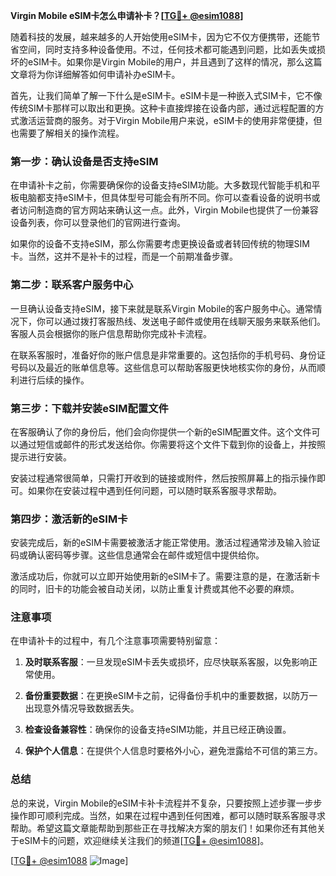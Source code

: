 **Virgin Mobile eSIM卡怎么申请补卡？[[TG💪+ @esim1088](https://t.me/s/esim1088)]**

随着科技的发展，越来越多的人开始使用eSIM卡，因为它不仅方便携带，还能节省空间，同时支持多种设备使用。不过，任何技术都可能遇到问题，比如丢失或损坏的eSIM卡。如果你是Virgin Mobile的用户，并且遇到了这样的情况，那么这篇文章将为你详细解答如何申请补办eSIM卡。

首先，让我们简单了解一下什么是eSIM卡。eSIM卡是一种嵌入式SIM卡，它不像传统SIM卡那样可以取出和更换。这种卡直接焊接在设备内部，通过远程配置的方式激活运营商的服务。对于Virgin Mobile用户来说，eSIM卡的使用非常便捷，但也需要了解相关的操作流程。

### 第一步：确认设备是否支持eSIM

在申请补卡之前，你需要确保你的设备支持eSIM功能。大多数现代智能手机和平板电脑都支持eSIM卡，但具体型号可能会有所不同。你可以查看设备的说明书或者访问制造商的官方网站来确认这一点。此外，Virgin Mobile也提供了一份兼容设备列表，你可以登录他们的官网进行查询。

如果你的设备不支持eSIM，那么你需要考虑更换设备或者转回传统的物理SIM卡。当然，这并不是补卡的过程，而是一个前期准备步骤。

### 第二步：联系客户服务中心

一旦确认设备支持eSIM，接下来就是联系Virgin Mobile的客户服务中心。通常情况下，你可以通过拨打客服热线、发送电子邮件或使用在线聊天服务来联系他们。客服人员会根据你的账户信息帮助你完成补卡流程。

在联系客服时，准备好你的账户信息是非常重要的。这包括你的手机号码、身份证号码以及最近的账单信息等。这些信息可以帮助客服更快地核实你的身份，从而顺利进行后续的操作。

### 第三步：下载并安装eSIM配置文件

在客服确认了你的身份后，他们会向你提供一个新的eSIM配置文件。这个文件可以通过短信或邮件的形式发送给你。你需要将这个文件下载到你的设备上，并按照提示进行安装。

安装过程通常很简单，只需打开收到的链接或附件，然后按照屏幕上的指示操作即可。如果你在安装过程中遇到任何问题，可以随时联系客服寻求帮助。

### 第四步：激活新的eSIM卡

安装完成后，新的eSIM卡需要被激活才能正常使用。激活过程通常涉及输入验证码或确认密码等步骤。这些信息通常会在邮件或短信中提供给你。

激活成功后，你就可以立即开始使用新的eSIM卡了。需要注意的是，在激活新卡的同时，旧卡的功能会被自动关闭，以防止重复计费或其他不必要的麻烦。

### 注意事项

在申请补卡的过程中，有几个注意事项需要特别留意：

1. **及时联系客服**：一旦发现eSIM卡丢失或损坏，应尽快联系客服，以免影响正常使用。
   
2. **备份重要数据**：在更换eSIM卡之前，记得备份手机中的重要数据，以防万一出现意外情况导致数据丢失。

3. **检查设备兼容性**：确保你的设备支持eSIM功能，并且已经正确设置。

4. **保护个人信息**：在提供个人信息时要格外小心，避免泄露给不可信的第三方。

### 总结

总的来说，Virgin Mobile的eSIM卡补卡流程并不复杂，只要按照上述步骤一步步操作即可顺利完成。当然，如果在过程中遇到任何困难，都可以随时联系客服寻求帮助。希望这篇文章能帮助到那些正在寻找解决方案的朋友们！如果你还有其他关于eSIM卡的问题，欢迎继续关注我们的频道[[TG💪+ @esim1088](https://t.me/s/esim1088)]。

[[TG💪+ @esim1088](https://t.me/s/esim1088) ![Image](https://i.postimg.cc/4NQfJmqS/Snipaste-2025-05-13-00-14-12.png)]